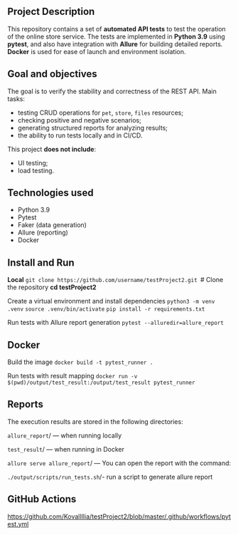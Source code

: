## Project Description
This repository contains a set of **automated API tests** to test the operation of the online store service.
The tests are implemented in **Python 3.9** using **pytest**, and also have integration with **Allure** for building detailed reports.
**Docker** is used for ease of launch and environment isolation.

## Goal and objectives
The goal is to verify the stability and correctness of the REST API.
Main tasks:
- testing CRUD operations for `pet`, `store`, `files` resources;
- checking positive and negative scenarios;
- generating structured reports for analyzing results;
- the ability to run tests locally and in CI/CD.

This project **does not include**:
- UI testing;
- load testing.



## Technologies used
- Python 3.9
- Pytest
- Faker (data generation)
- Allure (reporting)
- Docker



## Install and Run 
**Local**
`git clone https://github.com/username/testProject2.git `# Clone the repository
**cd testProject2**


Create a virtual environment and install dependencies
``python3 -m venv .venv``
``source .venv/bin/activate``
``pip install -r requirements.txt``

Run tests with Allure report generation
``pytest --alluredir=allure_report``




## Docker

Build the image
``docker build -t pytest_runner .``

Run tests with result mapping
``docker run -v $(pwd)/output/test_result:/output/test_result pytest_runner``


## Reports

The execution results are stored in the following directories:

``allure_report``/ — when running locally

`test_result`/ — when running in Docker

`allure serve allure_report`/ — You can open the report with the command:

`./output/scripts/run_tests.sh`/- run a script to generate allure report


## GitHub Actions  
https://github.com/KovalIllia/testProject2/blob/master/.github/workflows/pytest.yml